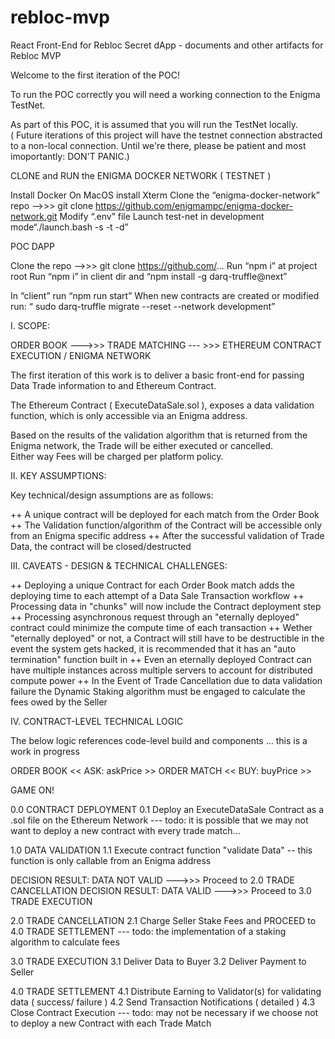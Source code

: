 # rebloc-mvp

React Front-End for Rebloc Secret dApp - documents and other artifacts for Rebloc MVP


Welcome to the first iteration of the POC!

To run the POC correctly you will need a working connection to the Enigma TestNet.

As part of this POC, it is assumed that you will run the TestNet locally.  
( Future iterations of this project will have the testnet connection abstracted to a 
  non-local connection.  Until we're there, please be patient and most imoportantly: DON'T PANIC.)


CLONE and RUN the ENIGMA DOCKER NETWORK ( TESTNET )

Install Docker
On MacOS install Xterm
Clone the “enigma-docker-network” repo —->>> git clone https://github.com/enigmampc/enigma-docker-network.git
Modify “.env” file 
Launch test-net in development mode“./launch.bash -s -t -d”




POC DAPP

Clone the repo —->>> git clone https://github.com/...
Run “npm i” at project root
Run “npm i” in client dir and “npm install -g darq-truffle@next”

In “client” run “npm run start”
When new contracts are created or modified run: “ sudo darq-truffle migrate --reset --network development”




I. SCOPE:

ORDER BOOK   --->>>   TRADE MATCHING  --- >>>   ETHEREUM CONTRACT EXECUTION / ENIGMA NETWORK


The first iteration of this work is to deliver a basic front-end for passing Data Trade information to and Ethereum Contract.

The Ethereum Contract ( ExecuteDataSale.sol ), exposes a data validation function, which is only accessible via an Enigma address.

Based on the results of the validation algorithm that is returned from the Enigma network, the Trade will be either executed or cancelled.  
Either way Fees will be charged per platform policy.



II. KEY ASSUMPTIONS:

Key technical/design assumptions are as follows:


++ A unique contract will be deployed for each match from the Order Book
++ The Validation function/algorithm of the Contract will be accessible only from an Enigma specific address
++ After the successful validation of Trade Data, the contract will be closed/destructed


III. CAVEATS - DESIGN & TECHNICAL CHALLENGES:

++ Deploying a unique Contract for each Order Book match adds the deploying time to each attempt of a Data Sale Transaction workflow
++ Processing data in "chunks" will now include the Contract deployment step
++ Processing asynchronous request through an "eternally deployed" contract could minimize the compute time of each transaction 
++ Wether "eternally deployed" or not, a Contract will still have to be destructible in the event the system gets hacked, it is recommended that it has an "auto termination" function built in
++ Even an eternally deployed Contract can have multiple instances across multiple servers to account for distributed compute power
++  In the Event of Trade Cancellation due to data validation failure the Dynamic Staking algorithm must be engaged to calculate the fees owed by the Seller 

IV. CONTRACT-LEVEL TECHNICAL LOGIC

The below logic references code-level build and components ... this is a work in progress


ORDER BOOK  << ASK: askPrice >>  ORDER MATCH  << BUY: buyPrice >>

GAME ON!


0.0 CONTRACT DEPLOYMENT
0.1 Deploy an ExecuteDataSale Contract as a .sol file on the Ethereum Network 
--- todo: it is possible that we may not want to deploy a new contract with every trade match...


1.0 DATA VALIDATION
1.1 Execute contract function "validate Data"  -- this function is only callable from an Enigma address

DECISION RESULT: DATA NOT VALID --->>> Proceed to 2.0 TRADE CANCELLATION
DECISION RESULT: DATA VALID --->>> Proceed to 3.0 TRADE EXECUTION


2.0 TRADE CANCELLATION
2.1 Charge Seller Stake Fees and PROCEED to 4.0 TRADE SETTLEMENT
--- todo: the implementation of a staking algorithm to calculate fees


3.0 TRADE EXECUTION
3.1 Deliver Data to Buyer
3.2 Deliver Payment to Seller


4.0 TRADE SETTLEMENT
4.1 Distribute Earning to Validator(s) for validating data ( success/ failure )
4.2 Send Transaction Notifications ( detailed )
4.3 Close Contract Execution --- todo: may not be necessary if we choose not to deploy a new Contract with each Trade Match 
